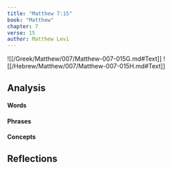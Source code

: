 ```yaml
---
title: "Matthew 7:15"
book: "Matthew"
chapter: 7
verse: 15
author: Matthew Levi
---
```

![[/Greek/Matthew/007/Matthew-007-015G.md#Text]]
![[/Hebrew/Matthew/007/Matthew-007-015H.md#Text]]

## Analysis

#### Words

#### Phrases

#### Concepts

## Reflections
